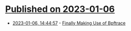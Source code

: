 # [Published on 2023-01-06](index.md)

* [2023-01-06, 14:44:57](https://news.ycombinator.com/item?id=34275122) - [Finally Making Use of Bpftrace](https://www.earth.li/~noodles/blog/2023/01/finally-using-bpftrace.html)
